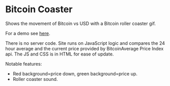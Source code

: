 # Bitcoin Coaster
Shows the movement of Bitcoin vs USD with a Bitcoin roller coaster gif.

For a demo see [here](http://keelyhill.github.io/BitcoinCoaster/).

There is no server code. Site runs on JavaScript logic and compares the 24 hour average and the current price provided by BitcoinAverage Price Index api. The JS and CSS is in HTML for ease of update.

Notable features:
* Red background=price down, green background=price up.
* Roller coaster sound.
